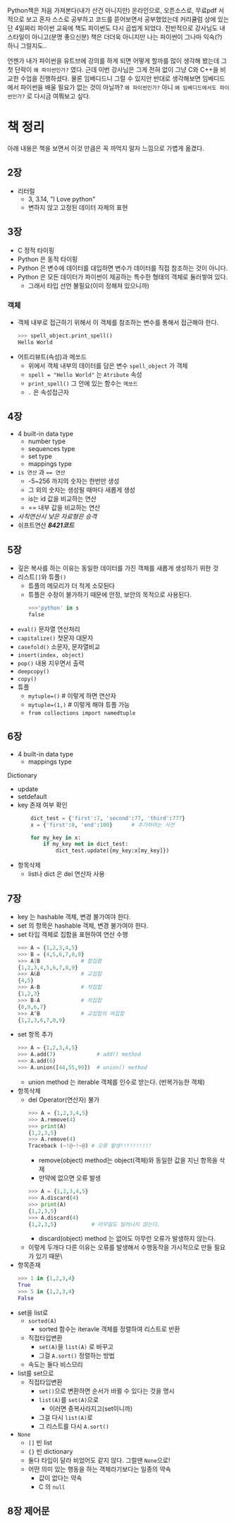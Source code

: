 
Python책은 처음 가져본다(내가 산건 아니지만) 온라인으로, 오픈소스로, 무료pdf 서적으로 보고 혼자 스스로 공부하고 코드를 뜯어보면서 공부했었는데 커리큘럼 상에 있는 단 4일짜리 파이썬 교육에 책도 파이썬도 다시 곱씹게 되었다. 전반적으로 강사님도 내 스타일이 아니고(분명 좋으신분) 책은 더더욱 아니지만 나는 파이썬이 그나마 익숙(?) 하니 그럴지도..

언젠가 내가 파이썬을 유트브에 강의를 하게 되면 어떻게 할까를 많이 생각해 봤는데 그 첫 단락이 `왜 파이썬인가?` 였다. 근데 이번 강사님은 그게 전혀 없이 그냥 C와 C++을 비교한 수업을 진행하셨다. 물론 임베디드니 그럴 수 있지만 반대로 생각해보면 임베디드에서 파이썬을 배울 필요가 없는 것이 아닐까? `왜 파이썬인가?` 아니 `왜 임베디드에서도 파이썬인가?` 로 다시금 여쭤보고 싶다.

# 책 정리

아래 내용은 책을 보면서 이것 만큼은 꼭 까먹지 말자 느낌으로 가볍게 옮겼다.

## 2장

* 리터럴 
  * 3, 3.14, "I Love python"
  * 변하지 않고 고정된 데이터 자체의 표현

## 3장

* C 정적 타이핑
* Python 은 동적 타이핑
* Python 은 변수에 데이터를 대입하면 변수가 데이터를 직접 참조하는 것이 아니다.
* Python 은 모든 데이터가 파이썬이 제공하는 특수한 형태의 객체로 둘러쌓여 있다.
  * 그래서 타입 선언 불필요(이미 정해져 있으니까)

### 객체
* 객체 내부로 접근하기 위해서 이 객체를 참조하는 변수를 통해서 접근해야 한다.
    ```python
    >>> spell_object.print_spell()
    Hello World
    ```
* 어트리뷰트(속성)과 메쏘드
  * 위에서 객체 내부의 데이터를 담은 변수 `spell_object` 가 객체
  * `spell = "Hello World"` 는 `Atribute` 속성
  * `print_spell()` 그 안에 있는 함수는 `메쏘드`
  * `.` 은 속성접근자

## 4장

* 4 built-in data type
  * number type
  * sequences type
  * set type
  * mappings type
* `is 연산` 과 `== 연산`
  * -5~256 까지의 숫자는 한번만 생성
  * 그 외의 숫자는 생성될 때마다 새롭게 생성
  * is는 id 값을 비교하는 연산
  * == 내부 값을 비교하는 연산
* *사칙연산시 낮은 자료형은 승격*
* 쉬프트연산 ***8421코드***

## 5장 

* 깊은 복사를 하는 이유는 동일한 데이터를 가진 객체를 새롭게 생성하기 위한 것
* 리스트`[]`와 튜플`()`
  * 튜플의 메모리가 더 적게 소모된다
  * 튜플은 수정이 불가하기 때문에 안정, 보안의 목적으로 사용된다.
    ```python
    >>>'python' in s
    false
    ```
* `eval()` 문자열 연산처리
* `capitalize()` 첫문자 대문자
* `casefold()` 소문자, 문자열비교
* `insert(index, object)`
* `pop()` 내용 지우면서 출력
* `deepcopy()`
* `copy()`
* 튜플
  * `mytuple=()`    # 이렇게 하면 연산자
  * `mytuple=(1,)`  # 이렇게 해야 튜플 가능
  * `from collections import namedtuple`

## 6장

* 4 built-in data type
  * mappings type

Dictionary

* update
* setdefault
* key 존재 여부 확인
    ```python
        dict_test = {'first':7, 'second':77, 'third':777}
        x = {'first':0, 'end':100}      # 추가하려는 사전

        for my_key in x:
            if my_key not in dict_test:
                dict_test.update({my_key:x[my_key]})
    ```
* 항목삭제 
  * list나 dict 은 del 연산자 사용    

## 7장

* key 는 hashable 객체, 변경 불가여야 한다.
* set 의 항목은 hashable 객체, 변경 불가여야 한다.
* set 타입 객체로 집합을 표현하여 연산 수행
    ```python
    >>> A = {1,2,3,4,5}
    >>> B = {4,5,6,7,8,9}
    >>> A|B             # 합집합
    {1,2,3,4,5,6,7,8,9}
    >>> A&B             # 교집합
    {4,5}
    >>> A-B             # 차집합
    {1,2,3}
    >>> B-A             # 차집합
    {8,9,6,7}
    >>> A^B             # 교집합의 여집합
    {1,2,3,6,7,8,9}
    ```
* set 항목 추가
    ```python
    >>> A = {1,2,3,4,5}
    >>> A.add(7)             # add() method    
    >>> A.add(6)
    >>> A.union([44,55,99])  # union() method 
    ```
  * union method 는 iterable 객체를 인수로 받는다. (반복가능한 객체)
* 항목삭제
  * del Operator(연산자) 불가
    ```python
    >>> A = {1,2,3,4,5}
    >>> A.remove(4)
    >>> print(A)
    {1,2,3,5}
    >>> A.remove(4)
    Traceback (~!@~!~@) # 오류 발생!!!!!!!!!!
    ```
    * remove(object) method는 object(객체)와 동일한 값을 지닌 항목을 삭제
    * 만약에 없으면 오류 발생
    ```python
    >>> A = {1,2,3,4,5}
    >>> A.discard(4)
    >>> print(A)
    {1,2,3,5}
    >>> A.discard(4)
    {1,2,3,5}           # 아무일도 일어나지 않는다.
    ```
    * discard(object) method 는 없어도 아무런 오류가 발생하지 않는다.
  * 이렇게 두개다 다른 이유는 오류를 발생해서 수행동작을 가시적으로 만들 필요가 있기 때문\
* 항목존재
    ```python
    >>> 1 in {1,2,3,4}
    True
    >>> 5 in {1,2,3,4}
    False
    ```
* set을 list로
  * `sorted(A)`
    * sorted 함수는 iteravle 객체를 정렬하여 리스트로 반환
  * 직접타입변환
    * `set(A)`을 `list(A)` 로 바꾸고
    * 그걸 `A.sort()` 정렬하는 방법
  * 속도는 둘다 비스므리
* list를 set으로
  * 직접타입변환
    * `set()`으로 변환하면 순서가 바뀔 수 있다는 것을 명시
    * `list(A)`를 `set(A)`으로
      * 이러면 중복사라지고(set이니까)
    * 그걸 다시 `list(A)`로
    * 그 리스트를 다시 `A.sort()`
* `None` 
  * `[]` 빈 list
  * `{}` 빈 dictionary
  * 둘다 타입이 달라 비었어도 같지 않다. 그럴땐 `None`으로!
  * 어떤 의미 있는 행동을 하는 객체라기보다는 일종의 약속
    * 값이 없다는 약속
    * C 의 `null`

## 8장 제어문